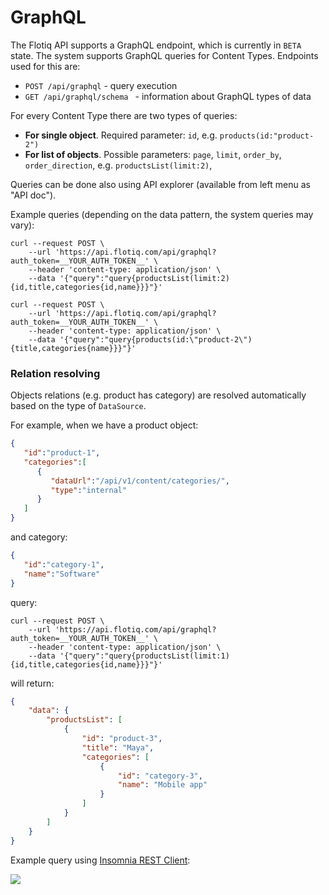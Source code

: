 # GraphQL

The Flotiq API supports a GraphQL endpoint, which is currently in `BETA` state.
The system supports GraphQL queries for Content Types. Endpoints used for this are:

 * ```POST /api/graphql``` - query execution
 * ```GET /api/graphql/schema ``` - information about GraphQL types of data
 
For every Content Type there are two types of queries:

 * **For single object**. Required parameter: `id`, e.g. `products(id:"product-2")`
 * **For list of objects**. Possible parameters: `page`, `limit`, `order_by`, `order_direction`, e.g. `productsList(limit:2)`, 

Queries can be done also using API explorer (available from left menu as "API doc").

Example queries (depending on the data pattern, the system queries may vary):

```
curl --request POST \
    --url 'https://api.flotiq.com/api/graphql?auth_token=__YOUR_AUTH_TOKEN__' \
    --header 'content-type: application/json' \
    --data '{"query":"query{productsList(limit:2){id,title,categories{id,name}}}"}'
``` 
  
```
curl --request POST \
    --url 'https://api.flotiq.com/api/graphql?auth_token=__YOUR_AUTH_TOKEN__' \
    --header 'content-type: application/json' \
    --data '{"query":"query{products(id:\"product-2\"){title,categories{name}}}"}'
```
  
### Relation resolving

Objects relations (e.g. product has category) are resolved automatically based on the type of `DataSource`.

For example, when we have a product object: 
```json
{
   "id":"product-1",
   "categories":[
      {
         "dataUrl":"/api/v1/content/categories/",
         "type":"internal"
      }
   ]
}
```


and category: 
```json
{
   "id":"category-1",
   "name":"Software"
}
```

query:
```
curl --request POST \
    --url 'https://api.flotiq.com/api/graphql?auth_token=__YOUR_AUTH_TOKEN__' \
    --header 'content-type: application/json' \
    --data '{"query":"query{productsList(limit:1){id,title,categories{id,name}}}"}'
```

will return:
```json
{
    "data": {
        "productsList": [
            {
                "id": "product-3",
                "title": "Maya",
                "categories": [
                    {
                        "id": "category-3",
                        "name": "Mobile app"
                    }
                ]
            }
        ]
    }
}
```

Example query using [Insomnia REST Client](https://insomnia.rest/):

![](images/graph-ql/graphqlExample.png)
